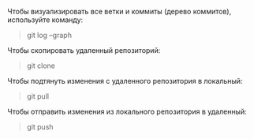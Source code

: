 Чтобы визуализировать все ветки и коммиты (дерево коммитов), используйте команду:
> git log –graph


Чтобы скопировать удаленный репозиторий:
> git clone

Чтобы подтянуть изменения с удаленного репозитория в локальный:
> git pull

Чтобы отправить изменения из локального репозитория в удаленный:
> git push